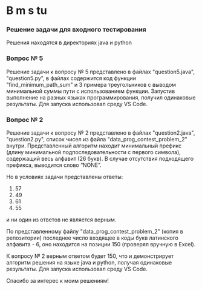 # B m s  tu
### Решение задачи для входного тестирования

Решения находятся в директориях java и python 
### Вопрос № 5
Решение задачи к вопросу № 5 представлено в файлах "question5.java", "question5.py", в файлах содержится код функции "find_minimum_path_sum" и 3 примера треугольников с выводом минимальной суммы пути с использованием функции.
Запустив выполнение на разных языках программирования, получил одинаковые результаты.
Для запуска использовал среду VS Code.

### Вопрос № 2
Решение задачи к вопросу № 2 представлено в файлах "question2.java", "question2.py", список чисел из файла "data_prog_contest_problem_2" внутри.
Представленный алгоритм находит минимальный префикс (длину минимальной подпоследовательности с первого символа), содержащий весь алфавит (26 букв). В случае отсутствия подходящего префикса, выводится слово “NONE”.

Но в условиях задачи представлены ответы: 
1. 57
2. 49
3. 61
4. 55

и ни один из ответов не является верным.

По представленному файлу "data_prog_contest_problem_2" (копия в репозитории) последнее число входящее в коды букв латинского алфавита -  6, оно находится на позиции 150 (проверял вручную в Excel).

К вопросу № 2 верным ответом будет 150, что и демонстрирует алгоритм решения на языке java и python, получая одинаковые результаты.
Для запуска использовал среду VS Code.

Спасибо за интерес к моим решениям!
